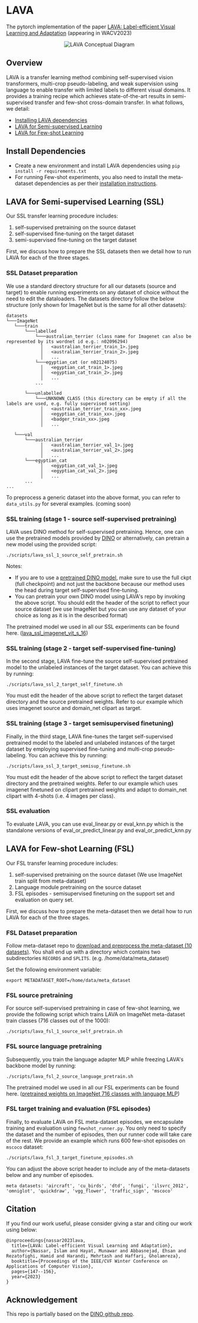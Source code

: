 # LAVA
The pytorch implementation of the paper [LAVA: Label-efficient Visual Learning and Adaptation](https://arxiv.org/abs/2210.10317) (appearing in WACV2023)

<p align="center">
  <img class="center" src="https://github.com/islam-nassar/lava/blob/main/aux/LAVA_teaser.png" alt="LAVA Conceptual Diagram">
</p>

## Overview
LAVA is a transfer learning method combining self-supervised vision transformers, multi-crop pseudo-labeling, and weak supervision using language to enable transfer with limited labels to different visual domains. It provides a training recipe which achieves state-of-the-art results in semi-supervised transfer and few-shot cross-domain transfer. 
In what follows, we detail: 
- [Installing LAVA dependencies](https://github.com/islam-nassar/lava/blob/main/README.md#install-dependencies)
- [LAVA for Semi-supervised Learning](https://github.com/islam-nassar/lava/blob/main/README.md#semi-supervised-learning-ssl)
- [LAVA for Few-shot Learning](https://github.com/islam-nassar/lava/blob/main/README.md#few-shot-learning-fsl)

## Install Dependencies

- Create a new environment and install LAVA dependencies using ```pip install -r requirements.txt``` 
- For running Few-shot experiments, you also need to install the meta-dataset dependencies as per their [installation instructions](https://github.com/google-research/meta-dataset#installation).  

## LAVA for Semi-supervised Learning (SSL)
Our SSL transfer learning procedure includes: 
1) self-supervised pretraining on the source dataset
2) self-supervised fine-tuning on the target dataset
3) semi-supervised fine-tuning on the target dataset

First, we discuss how to prepare the SSL datasets then we detail how to run LAVA for each of the three stages.

### SSL Dataset preparation
We use a standard directory structure for all our datasets (source and target) to enable running experiments on any dataset of choice without the need to edit the dataloaders. The datasets directory follow the below structure (only shown for ImageNet but is the same for all other datasets):
```
datasets
└───ImageNet
   └───train
       └───labelled
           └───australian_terrier (class name for Imagenet can also be represented by its wordnet id e.g.: n02096294)  
             │   <australian_terrier_train_1>.jpeg
             │   <australian_terrier_train_2>.jpeg
             │   ...
           └───egyptian_cat (or n02124075)
             │   <egyptian_cat_train_1>.jpeg
             │   <egyptian_cat_train_2>.jpeg
             │   ...
           ...
           
       └───unlabelled
           └───UNKNOWN_CLASS (this directory can be empty if all the labels are used, e.g. fully supervised setting)
             │   <australian_terrier_train_xx>.jpeg
             │   <egyptian_cat_train_xx>.jpeg
             │   <badger_train_xx>.jpeg
             │   ...
             
   └───val
       └───australian_terrier
             │   <australian_terrier_val_1>.jpeg
             │   <australian_terrier_val_2>.jpeg
             │   ...
       └───egyptian_cat
             │   <egyptian_cat_val_1>.jpeg
             │   <egyptian_cat_val_2>.jpeg
             │   ...
       ...
...
```
To preprocess a generic dataset into the above format, you can refer to `data_utils.py` for several examples. (coming soon)

### SSL training (stage 1 - source self-supervised pretraining)
LAVA uses DINO method for self-supervised pretraining. Hence, one can use the pretrained models provided by [DINO](https://github.com/facebookresearch/dino#pretrained-models) or alternatively, can pretrain a new model using the provided script:

```
./scripts/lava_ssl_1_source_self_pretrain.sh
```
Notes:
- If you are to use a [pretrained DINO model](https://github.com/facebookresearch/dino#pretrained-models), make sure to use the full ckpt (full checkpoint) and not just the backbone because our method uses the head during target self-supervised fine-tuning.
- You can pretrain your own DINO model using LAVA's repo by invoking the above script. You should edit the header of the script to reflect your source dataset (we use ImageNet but you can use any dataset of your choice as long as it is in the described format)

The pretrained model we used in all our SSL experiments can be found here. ([lava_ssl_imagenet_vit_s_16](https://drive.google.com/file/d/1AiSYbKboq6RYrqB0LxjRIG4iK1yuV4aL/view?usp=sharing))

### SSL training (stage 2 - target self-supervised fine-tuning)
In the second stage, LAVA fine-tune the source self-supervised pretrained model to the unlabeled instances of the target dataset. You can achieve this by running:
```
./scripts/lava_ssl_2_target_self_finetune.sh
```
You must edit the header of the above script to reflect the target dataset directory and the source pretrained weights. Refer to our example which uses imagenet source and domain_net clipart as target.

### SSL training (stage 3 - target semisupervised finetuning)
Finally, in the third stage, LAVA fine-tunes the target self-supervised pretrained model to the labeled and unlabeled instances of the target dataset by employing supervised fine-tuning and multi-crop pseudo-labeling. You can achieve this by running:
```
./scripts/lava_ssl_3_target_semisup_finetune.sh
```
You must edit the header of the above script to reflect the target dataset directory and the pretrained weights. Refer to our example which uses imagenet finetuned on clipart pretrained weights and adapt to domain_net clipart with 4-shots (i.e. 4 images per class).
### SSL evaluation
To evaluate LAVA, you can use eval_linear.py or eval_knn.py which is the standalone versions of eval_or_predict_linear.py and eval_or_predict_knn.py


## LAVA for Few-shot Learning (FSL)
Our FSL transfer learning procedure includes: 
1) self-supervised pretraining on the source dataset (We use ImageNet train split from meta-dataset)
2) Language module pretraining on the source dataset
3) FSL episodes - semisupervised finetuning on the support set and evaluation on query set.

First, we discuss how to prepare the meta-dataset then we detail how to run LAVA for each of the three stages.

### FSL Dataset preparation
Follow meta-dataset repo to [download and preprocess the meta-dataset (10 datasets)](https://github.com/google-research/meta-dataset#downloading-and-converting-datasets). You shall end up with a directory which contains two subdirectories `RECORDS` and `SPLITS`. (e.g. /home/data/meta_dataset)

Set the following environment variable:
```
export METADATASET_ROOT=/home/data/meta_dataset
```

### FSL source pretraining
For source self-supervised pretraining in case of few-shot learning, we provide the following script which trains LAVA on ImageNet meta-dataset train classes (716 classes out of the 1000):
```
./scripts/lava_fsl_1_source_self_pretrain.sh
```

### FSL source language pretraining
Subsequently, you train the language adapter MLP while freezing LAVA's backbone model by running:
```
./scripts/lava_fsl_2_source_language_pretrain.sh
```

The pretrained model we used in all our FSL experiments can be found here. ([pretrained weights on ImageNet 716 classes with language MLP](https://drive.google.com/file/d/1GvGNLe0vO7fYn6EcxK7lOjYORaKa29G7/view?usp=sharing))

### FSL target training and evaluation (FSL episodes)
Finally, to evaluate LAVA on FSL meta-dataset episodes, we encapsulate training and evaluation using `fewshot_runner.py`. You only need to specify the dataset and the number of episodes, then our runner code will take care of the rest. We provide an example which runs 600 few-shot episodes on `mscoco` dataset:
```
./scripts/lava_fsl_3_target_finetune_episodes.sh
```

You can adjust the above script header to include any of the meta-datasets below and any number of episodes.

`meta datasets: 'aircraft', 'cu_birds', 'dtd', 'fungi', 'ilsvrc_2012', 'omniglot', 'quickdraw', 'vgg_flower', 'traffic_sign', 'mscoco'`



## Citation

If you find our work useful, please consider giving a star and citing our work using below:

```
@inproceedings{nassar2023lava,
  title={LAVA: Label-efficient Visual Learning and Adaptation},
  author={Nassar, Islam and Hayat, Munawar and Abbasnejad, Ehsan and Rezatofighi, Hamid and Harandi, Mehrtash and Haffari, Gholamreza},
  booktitle={Proceedings of the IEEE/CVF Winter Conference on Applications of Computer Vision},
  pages={147--156},
  year={2023}
}
```

## Acknowledgement

This repo is partially based on the [DINO github repo](https://github.com/facebookresearch/dino). 
